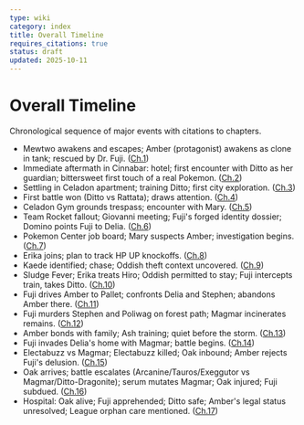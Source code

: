 ```yaml
---
type: wiki
category: index
title: Overall Timeline
requires_citations: true
status: draft
updated: 2025-10-11
---
```


# Overall Timeline

Chronological sequence of major events with citations to chapters.

- Mewtwo awakens and escapes; Amber (protagonist) awakens as clone in tank; rescued by Dr. Fuji. ([Ch.1](../story/chapter1/chapter1.md))
- Immediate aftermath in Cinnabar: hotel; first encounter with Ditto as her guardian; bittersweet first touch of a real Pokemon. ([Ch.2](../story/chapter2/chapter2.md))
- Settling in Celadon apartment; training Ditto; first city exploration. ([Ch.3](../story/chapter3/chapter3.md))
- First battle won (Ditto vs Rattata); draws attention. ([Ch.4](../story/chapter4/chapter4.md))
- Celadon Gym grounds trespass; encounter with Mary. ([Ch.5](../story/chapter5/chapter5.md))
- Team Rocket fallout; Giovanni meeting; Fuji's forged identity dossier; Domino points Fuji to Delia. ([Ch.6](../story/chapter6/chapter6.md))
- Pokemon Center job board; Mary suspects Amber; investigation begins. ([Ch.7](../story/chapter7/chapter7.md))
- Erika joins; plan to track HP UP knockoffs. ([Ch.8](../story/chapter8/chapter8.md))
- Kaede identified; chase; Oddish theft context uncovered. ([Ch.9](../story/chapter9/chapter9.md))
- Sludge Fever; Erika treats Hiro; Oddish permitted to stay; Fuji intercepts train, takes Ditto. ([Ch.10](../story/chapter10/chapter10.md))
- Fuji drives Amber to Pallet; confronts Delia and Stephen; abandons Amber there. ([Ch.11](../story/chapter11/chapter11.md))
- Fuji murders Stephen and Poliwag on forest path; Magmar incinerates remains. ([Ch.12](../story/chapter12/chapter12.md))
- Amber bonds with family; Ash training; quiet before the storm. ([Ch.13](../story/chapter13/chapter13.md))
- Fuji invades Delia's home with Magmar; battle begins. ([Ch.14](../story/chapter14/chapter14.md))
- Electabuzz vs Magmar; Electabuzz killed; Oak inbound; Amber rejects Fuji's delusion. ([Ch.15](../story/chapter15/chapter15.md))
- Oak arrives; battle escalates (Arcanine/Tauros/Exeggutor vs Magmar/Ditto-Dragonite); serum mutates Magmar; Oak injured; Fuji subdued. ([Ch.16](../story/chapter16/chapter16.md))
- Hospital: Oak alive; Fuji apprehended; Ditto safe; Amber's legal status unresolved; League orphan care mentioned. ([Ch.17](../story/chapter17/chapter17.md))
